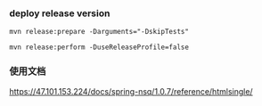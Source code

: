 ### deploy release version

```jshelllanguage
mvn release:prepare -Darguments="-DskipTests"

mvn release:perform -DuseReleaseProfile=false
```

### 使用文档
https://47.101.153.224/docs/spring-nsq/1.0.7/reference/htmlsingle/
